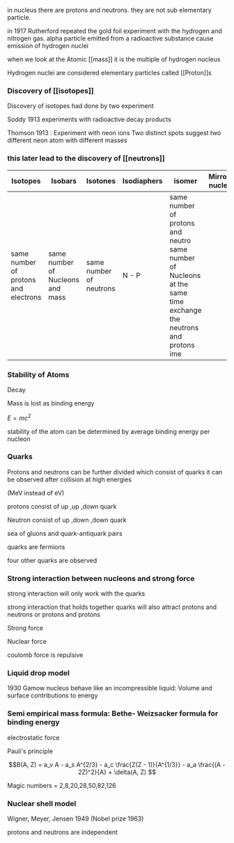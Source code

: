 

in nucleus there are protons and neutrons. they are not sub elementary particle.


in 1917 Rutherford repeated the gold foil experiment with the hydrogen and nitrogen gas. alpha particle emitted from a radioactive substance cause emission of hydrogen nuclei


when we look at the Atomic [[mass]] it is the multiple of hydrogen nucleus

Hydrogen nuclei are considered elementary particles called [[Proton]]s  


### Discovery of [[isotopes]]


Discovery of isotopes had done by two experiment

Soddy 1913 experiments with radioactive decay products

Thomson 1913 : Experiment with neon ions Two distinct spots suggest two different neon atom with different masses


### this later lead to the discovery of [[neutrons]]



| Isotopes                             | Isobars                          | Isotones                | Isodiaphers | isomer                              | Mirror nuclei                                                                  |
| ------------------------------------ | -------------------------------- | ----------------------- | ----------- | ----------------------------------- | ---------------------------------------------------------------------------- |
| same number of protons and electrons | same number of Nucleons and mass | same number of neutrons | N - P       | same number of protons and neutro same number of Nucleons at the same time exchange the neutrons and protons   ime   |


### Stability of Atoms


Decay 

Mass is lost as binding energy


$E = mc^2$

stability of the atom can be determined by average binding energy per nucleon


### Quarks

Protons and neutrons can be further divided which consist of quarks
it can be observed after collision at high energies 
 
(MeV instead of eV)

protons consist of up ,up ,down quark

Neutron consist of up ,down ,down quark


sea of gluons and quark-antiquark pairs

quarks are fermions

four other quarks are observed 



### Strong interaction between nucleons and strong force


strong interaction will only work with the quarks 

strong interaction that holds together quarks will also attract protons and neutrons or protons and protons


Strong force

Nuclear force

coulomb force is repulsive 



### Liquid drop model



1930 Gamow nucleus behave like an incompressible liquid: Volume and surface contributions to energy




### Semi empirical mass formula: Bethe- Weizsacker formula for binding energy



electrostatic force 

Pauli's principle



$$B(A, Z) = a_v A - a_s A^{2/3} - a_c \frac{Z(Z - 1)}{A^{1/3}} - a_a \frac{(A - 2Z)^2}{A} + \delta(A, Z)
$$



Magic numbers = 2,8,20,28,50,82,126



### Nuclear shell model

Wigner, Meyer, Jensen 1949 (Nobel prize 1963)

protons and neutrons are independent

